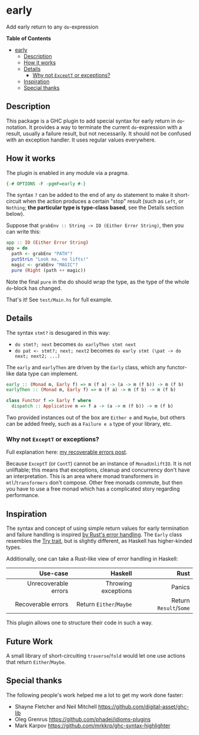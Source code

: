 # early

Add early return to any `do`-expression

<!-- markdown-toc start - Don't edit this section. Run M-x markdown-toc-refresh-toc -->
**Table of Contents**

- [early](#early)
    - [Description](#description)
    - [How it works](#how-it-works)
    - [Details](#details)
        - [Why not `ExceptT` or exceptions?](#why-not-exceptt-or-exceptions)
    - [Inspiration](#inspiration)
    - [Special thanks](#special-thanks)

<!-- markdown-toc end -->


## Description

This package is a GHC plugin to add special syntax for early return in
`do`-notation. It provides a way to terminate the current
`do`-expression with a result, usually a failure result, but not
necessarily. It should not be confused with an exception handler. It
uses regular values everywhere.

## How it works

The plugin is enabled in any module via a pragma.

``` haskell
{-# OPTIONS -F -pgmF=early #-}
```

The syntax `?` can be added to the end of any `do` statement to make
it short-circuit when the action produces a certain "stop" result
(such as `Left`, or `Nothing`; **the particular type is type-class
based**, see the Details section below).

Suppose that `grabEnv :: String -> IO (Either Error String)`, then you
can write this:

```haskell
app :: IO (Either Error String)
app = do
  path <- grabEnv "PATH"?
  putStrLn "Look ma, no lifts!"
  magic <- grabEnv "MAGIC"?
  pure (Right (path ++ magic))
```

Note the final `pure` in the do should wrap the type, as the type of
the whole `do`-block has changed.

That's it! See `test/Main.hs` for full example.

## Details

The syntax `stmt?` is desugared in this way:

* `do stmt?; next` becomes `do earlyThen stmt next`
* `do pat <- stmt?; next; next2` becomes `do early stmt (\pat -> do next; next2; ...)`

The `early` and `earlyThen` are driven by the `Early` class, which any
functor-like data type can implement.

``` haskell
early :: (Monad m, Early f) => m (f a) -> (a -> m (f b)) -> m (f b)
earlyThen :: (Monad m, Early f) => m (f a) -> m (f b) -> m (f b)
```

``` haskell
class Functor f => Early f where
  dispatch :: Applicative m => f a -> (a -> m (f b)) -> m (f b)
```

Two provided instances out of the box are `Either e` and `Maybe`, but
others can be added freely, such as a `Failure e a` type of your
library, etc.

### Why not `ExceptT` or exceptions?

Full explanation here:
[my recoverable errors post](https://chrisdone.com/posts/try-do/).

Because `ExceptT` (or `ContT`) cannot be an
instance of `MonadUnliftIO`. It is not unliftable; this means that
exceptions, cleanup and concurrency don't have an interpretation. This
is an area where monad transformers in `mtl`/`transformers` don't
compose. Other free monads commute, but then you have to use a free
monad which has a complicated story regarding performance.

## Inspiration

The syntax and concept of using simple return values for early
termination and failure handling is inspired
[by Rust's error handling](https://doc.rust-lang.org/rust-by-example/error/result/enter_question_mark.html). The
`Early` class resembles the
[Try trait](https://doc.rust-lang.org/std/ops/trait.Try.html), but is
slightly different, as Haskell has higher-kinded types.

Additionally, one can take a Rust-like view of error handling in
Haskell:

|Use-case|Haskell|Rust|
|---:|---:|---:|
|Unrecoverable errors|Throwing exceptions|Panics|
|Recoverable errors|Return `Either`/`Maybe`|Return `Result`/`Some`|

This plugin allows one to structure their code in such a way.

## Future Work

A small library of short-circuiting `traverse`/`fold` would let one
use actions that return `Either`/`Maybe`.

## Special thanks

The following people's work helped me a lot to get my work done faster:

* Shayne Fletcher and Neil Mitchell https://github.com/digital-asset/ghc-lib
* Oleg Grenrus https://github.com/phadej/idioms-plugins
* Mark Karpov https://github.com/mrkkrp/ghc-syntax-highlighter

